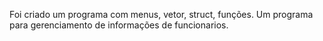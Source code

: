 Foi criado um programa com menus, vetor, struct, funções.
Um programa para gerenciamento de informações de funcionarios.

